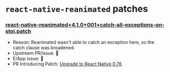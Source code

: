 
# `react-native-reanimated` patches

### [react-native-reanimated+4.1.0+001+catch-all-exceptions-on-stoi.patch](react-native-reanimated+4.1.0+001+catch-all-exceptions-on-stoi.patch)

- Reason: Reanimated wasn't able to catch an exception here, so the catch clause was broadened.
- Upstream PR/issue: 🛑
- E/App issue: 🛑
- PR Introducing Patch: [Upgrade to React Native 0.76](https://github.com/Expensify/App/pull/51475)
